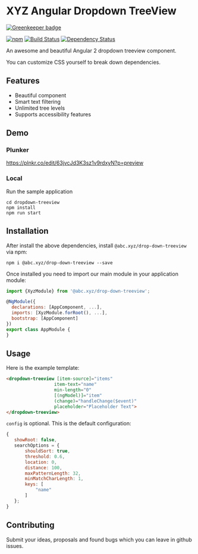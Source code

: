 # XYZ Angular Dropdown TreeView 

[![Greenkeeper badge](https://badges.greenkeeper.io/leolorenzoluis/xyz.drop-down-tree-view.svg)](https://greenkeeper.io/)

[![npm](https://img.shields.io/badge/awesome-∞-brightgreen.svg)](https://www.npmjs.com/package/@abc.xyz/drop-down-treeview) [![Build Status](https://travis-ci.org/leolorenzoluis/xyz.drop-down-treeview.svg?branch=master)](https://travis-ci.org/leolorenzoluis/xyz.drop-down-treeview)
[![Dependency Status](https://www.versioneye.com/user/projects/589d5b886a7781003b24301e/badge.svg?style=flat-square)](https://www.versioneye.com/user/projects/589d5b886a7781003b24301e)

An awesome and beautiful Angular 2 dropdown treeview component.

You can customize CSS yourself to break down dependencies.

## Features

* Beautiful component
* Smart text filtering
* Unlimited tree levels
* Supports accessibility features

## Demo

### Plunker
https://plnkr.co/edit/63jvcJd3K3sz1v9rdxyN?p=preview

### Local
Run the sample application
```shell
cd dropdown-treeview 
npm install
npm run start
```

## Installation

After install the above dependencies, install `@abc.xyz/drop-down-treeview` via npm:
```shell
npm i @abc.xyz/drop-down-treeview --save
```
Once installed you need to import our main module in your application module:
```js
import {XyzModule} from '@abc.xyz/drop-down-treeview';

@NgModule({
  declarations: [AppComponent, ...],
  imports: [XyzModule.forRoot(), ...],  
  bootstrap: [AppComponent]
})
export class AppModule {
}
```

## Usage

Here is the example template:
```html
<dropdown-treeview [item-source]="items"
                  item-text="name"
                  min-length="0"
                  [(ngModel)]="item"
                  (change)="handleChange($event)"
                  placeholder="Placeholder Text">
</dropdown-treeview>
```

 `config` is optional. This is the default configuration:
 ```js
 {
    showRoot: false,
    searchOptions = {
        shouldSort: true,
        threshold: 0.6,
        location: 0,
        distance: 100,
        maxPatternLength: 32,
        minMatchCharLength: 1,
        keys: [
            "name"
        ]
    };
}
```
## Contributing

Submit your ideas, proposals and found bugs which you can leave in github issues. 
